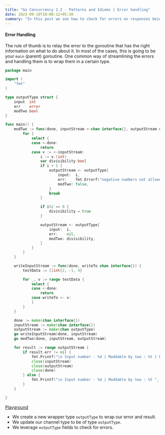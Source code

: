```yaml
---
title: "Go Concurrency 2.2 - Patterns and Idioms | Error handling"
date: 2023-09-18T18:08:12+05:30
summary: "In this post we see how to check for errors on responses being read from a channel and let the goroutine with the right information decide how to handle the error."
---
```

#### Error Handling
The rule of thumb is to relay the error to the goroutine that has the right information on what to do about it. In most of the cases, this is going to be your `main` (parent) goroutine. One common way of streamlining the errors and handling them is to wrap them in a certain type.

```Go
package main

import (
	"fmt"
)

type outputType struct {
	input  int
	err    error
	modTwo bool
}

func main() {
	modTwo := func(done, inputStream <-chan interface{}, outputStream chan<- outputType) {
		for {
			select {
			case <-done:
				return
			case v := <-inputStream:
				i := v.(int)
				var divisibility bool
				if i < 1 {
					outputStream <- outputType{
						input:  i,
						err:    fmt.Errorf("negative numbers not allowed"),
						modTwo: false,
					}
					break
				}

				if i%2 == 0 {
					divisibility = true
				}

				outputStream <- outputType{
					input:  i,
					err:    nil,
					modTwo: divisibility,
				}
			}
		}
	}

	writeInputStream := func(done, writeTo chan interface{}) {
		testData := []int{2, -1, 4}

		for _, v := range testData {
			select {
			case <-done:
				return
			case writeTo <- v:
			}
		}
	}

	done := make(chan interface{})
	inputStream := make(chan interface{})
	outputStream := make(chan outputType)
	go writeInputStream(done, inputStream)
	go modTwo(done, inputStream, outputStream)

	for result := range outputStream {
		if result.err != nil {
			fmt.Printf("\n Input number - %d | Moddable by two : %t | Err - %s", result.input, result.modTwo, result.err)
			close(inputStream)
			close(outputStream)
			close(done)
		} else {
			fmt.Printf("\n Input number - %d | Moddable by two : %t ", result.input, result.modTwo)
		}
	}

}

```
[Playground](https://go.dev/play/p/RgYjHm1lBUn)

- We create a new wrapper type `outputType` to wrap our error and result.
- We update our channel type to be of type `outputType`. 
- We leverage `outputType` fields to check for errors.